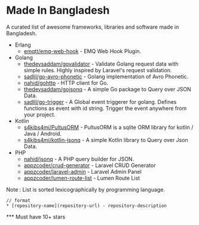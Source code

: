 # Made In Bangladesh

A curated list of awesome frameworks, libraries and software made in Bangladesh.

- Erlang
    * [emqtt/emq-web-hook](https://github.com/emqtt/emq-web-hook) - EMQ Web Hook Plugin.
- Golang
    * [thedevsaddam/govalidator](https://github.com/thedevsaddam/govalidator) - Validate Golang request data with simple rules. Highly inspired by Laravel's request validation.
    * [sadlil/go-avro-phonetic](https://github.com/sadlil/go-avro-phonetic) - Golang implementation of Avro Phonetic.
    * [nahid/gohttp](https://github.com/nahid/gohttp) - HTTP client for Go.
    * [thedevsaddam/gojsonq](https://github.com/thedevsaddam/gojsonq) - A simple Go package to Query over JSON Data.
    * [sadlil/go-trigger](https://github.com/sadlil/go-trigger) - A Global event triggerer for golang. Defines functions as event with id string. Trigger the event anywhere from your project.
- Kotlin
    * [s4kibs4mi/PultusORM](https://github.com/s4kibs4mi/PultusORM) - PultusORM is a sqlite ORM library for kotlin / Java / Android.
    * [s4kibs4mi/kotlin-jsonq](https://github.com/s4kibs4mi/kotlin-jsonq) - A simple Kotlin library to Query over Json Data.
- PHP
    * [nahid/jsonq](https://github.com/nahid/jsonq) - A PHP query builder for JSON.
    * [appzcoder/crud-generator](https://github.com/appzcoder/crud-generator) - Laravel CRUD Generator
    * [appzcoder/laravel-admin](https://github.com/appzcoder/laravel-admin) - Laravel Admin Panel
    * [appzcoder/lumen-route-list](https://github.com/appzcoder/lumen-route-list) - Lumen Route List

Note : List is sorted lexicographically by programming language.
```
// format
* [repository-name](repository-url) - repository-description
```

*** Must have 10+ stars
